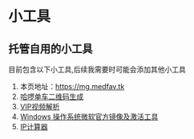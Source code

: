 # 小工具
## 托管自用的小工具

目前包含以下小工具,后续我需要时可能会添加其他小工具
1. 本页地址：https://mg.medfav.tk
2. [哈啰单车二维码生成](https://mg.medfav.tk/HelloQRcode)
3. [VIP视频解析](https://mg.medfav.tk/video)
4. [Windows 操作系统微软官方镜像及激活工具](https://mg.medfav.tk/Win)
5. [IP计算器](https://mg.medfav.tk/ipcalc)
